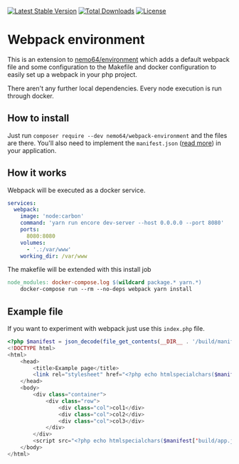 [![Latest Stable Version](https://poser.pugx.org/nemo64/webpack-environment/v/stable)](https://packagist.org/packages/nemo64/environment)
[![Total Downloads](https://poser.pugx.org/nemo64/webpack-environment/downloads)](https://packagist.org/packages/nemo64/environment)
[![License](https://poser.pugx.org/nemo64/webpack-environment/license)](https://packagist.org/packages/nemo64/environment)

# Webpack environment

This is an extension to [nemo64/environment] which adds a default webpack file and some configuration to the Makefile and docker configuration to easily set up a webpack in your php project.

There aren't any further local dependencies. Every node execution is run through docker.

## How to install

Just run `composer require --dev nemo64/webpack-environment` and the files are there.
You'll also need to implement the `manifest.json` ([read more](https://www.npmjs.com/package/webpack-manifest-plugin)) in your application.

## How it works

Webpack will be executed as a docker service.

```YAML
services:
  webpack:
    image: 'node:carbon'
    command: 'yarn run encore dev-server --host 0.0.0.0 --port 8080'
    ports:
      8080:8080
    volumes:
      - '.:/var/www'
    working_dir: /var/www
```

The makefile will be extended with this install job

```Makefile
node_modules: docker-compose.log $(wildcard package.* yarn.*)
	docker-compose run --rm --no-deps webpack yarn install
```

## Example file

If you want to experiment with webpack just use this `index.php` file.

```php
<?php $manifest = json_decode(file_get_contents(__DIR__ . '/build/manifest.json'), true); ?>
<!DOCTYPE html>
<html>
    <head>
        <title>Example page</title>
        <link rel="stylesheet" href="<?php echo htmlspecialchars($manifest['build/app.css']) ?>">
    </head>
    <body>
        <div class="container">
            <div class="row">
                <div class="col">col1</div>
                <div class="col">col2</div>
                <div class="col">col3</div>
            </div>
        </div>
        <script src="<?php echo htmlspecialchars($manifest['build/app.js']) ?>"></script>
    </body>
</html>
```

[nemo64/environment]: https://github.com/Nemo64/environment